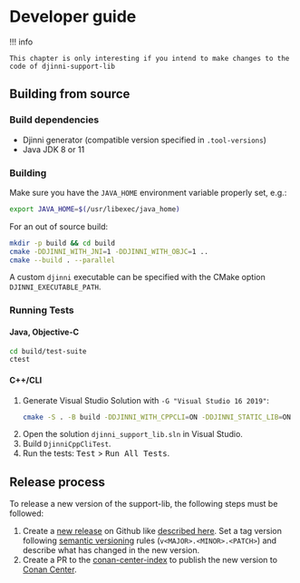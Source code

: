 # Developer guide

!!! info

    This chapter is only interesting if you intend to make changes to the code of djinni-support-lib

## Building from source

### Build dependencies

- Djinni generator (compatible version specified in `.tool-versions`)
- Java JDK 8 or 11

### Building

Make sure you have the `JAVA_HOME` environment variable properly set, e.g.:

```bash
export JAVA_HOME=$(/usr/libexec/java_home)
```

For an out of source build:

```bash
mkdir -p build && cd build
cmake -DDJINNI_WITH_JNI=1 -DDJINNI_WITH_OBJC=1 ..
cmake --build . --parallel
```

A custom `djinni` executable can be specified with the CMake option
`DJINNI_EXECUTABLE_PATH`.

### Running Tests

#### Java, Objective-C

```bash
cd build/test-suite
ctest
```

#### C++/CLI

1. Generate Visual Studio Solution with `-G "Visual Studio 16 2019"`:
    ```sh
    cmake -S . -B build -DDJINNI_WITH_CPPCLI=ON -DDJINNI_STATIC_LIB=ON -G "Visual Studio 16 2019"
    ```
2. Open the solution `djinni_support_lib.sln` in Visual Studio.
3. Build `DjinniCppCliTest`.
4. Run the tests: <kbd>Test</kbd> > <kbd>Run All Tests</kbd>.

## Release process

To release a new version of the support-lib, the following steps must be followed:

1. Create a [new release](https://github.com/cross-language-cpp/djinni-support-lib/releases/new) on Github like [described here](https://docs.github.com/en/github/administering-a-repository/managing-releases-in-a-repository).
   Set a tag version following [semantic versioning](https://semver.org/) rules (`v<MAJOR>.<MINOR>.<PATCH>`) and describe what has changed in the new version.
3. Create a PR to the [conan-center-index](https://github.com/conan-io/conan-center-index/tree/master/recipes/djinni-support-lib) to publish the new version to [Conan Center](https://conan.io/center/djinni-support-lib).
